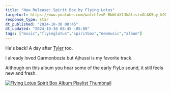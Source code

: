 ```yaml
---
title: "New Release: Spirit Box by Flying Lotus"
targeturl: https://www.youtube.com/watch?v=E-BbWldXfJk&list=OLAK5uy_kQDB4vsLJy0bmjuYsCXKa-eMO-W33na2w
response_type: star
dt_published: "2024-10-30 08:45"
dt_updated: "2024-10-30 08:45 -05:00"
tags: ["music","flyinglotus","spiritbox","newmusic","album"]
---
```


He's back! A day after [Tyler](/feed/chromakopia-tyler-the-creator-released) too.

I already loved Garmonbozia but Ajhussi is my favorite track. 

Although on this album you hear some of the early FlyLo sound, it still feels new and fresh.

[![Flying Lotus Spirit Box Album Playlist Thumbnail](http://img.youtube.com/vi/E-BbWldXfJk/0.jpg)](https://www.youtube.com/playlist?OLAK5uy_kQDB4vsLJy0bmjuYsCXKa-eMO-W33na2w "Flying Lotus Spirit Box Album Playlist Thumbnail")
